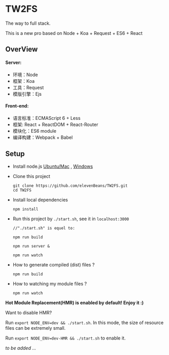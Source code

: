 # TW2FS

The way to full stack.

This is a new pro based on Node + Koa + Request + ES6 + React

## OverView
#### Server:

+ 环境：Node
+ 框架：Koa
+ 工具：Request
+ 模版引擎：Ejs

#### Front-end:

+ 语言标准：ECMAScript 6 + Less
+ 框架: React + ReactDOM + React-Router
+ 模块化：ES6 module
+ 编译构建：Webpack + Babel

## Setup

+ Install node.js [Ubuntu/Mac](https://github.com/creationix/nvm) , [Windows](https://nodejs.org/en/download/)

+ Clone this project
	```
	git clone https://github.com/elevenBeans/TW2FS.git
	cd TW2FS
	```
+ Install local dependencies
	```
	npm install
	```

+ Run this project by `./start.sh`, see it in `localhost:3000`
	
	```
	//"./start.sh" is equel to:

	npm run build

	npm run server &

	npm run watch

	```

+ How to generate compiled (dist) files ?

	```
	npm run build
	```
+ How to watching my module files ?

	```
	npm run watch
	```

**Hot Module Replacement(HMR) is enabled by default! Enjoy it :)**

Want to disable HMR? 

Run `export NODE_ENV=dev && ./start.sh`. In this mode, the size of resource files can be extremely small.

Run `export NODE_ENV=dev-HMR && ./start.sh` to enable it.


*to be added ...*
